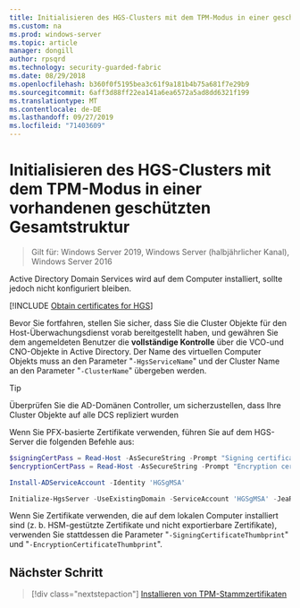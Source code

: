 ```yaml
---
title: Initialisieren des HGS-Clusters mit dem TPM-Modus in einer geschützten Gesamtstruktur
ms.custom: na
ms.prod: windows-server
ms.topic: article
manager: dongill
author: rpsqrd
ms.technology: security-guarded-fabric
ms.date: 08/29/2018
ms.openlocfilehash: b360f0f5195bea3c61f9a181b4b75a681f7e29b9
ms.sourcegitcommit: 6aff3d88ff22ea141a6ea6572a5ad8dd6321f199
ms.translationtype: MT
ms.contentlocale: de-DE
ms.lasthandoff: 09/27/2019
ms.locfileid: "71403609"
---
```

# <a name="initialize-the-hgs-cluster-using-tpm-mode-in-an-existing-bastion-forest"></a>Initialisieren des HGS-Clusters mit dem TPM-Modus in einer vorhandenen geschützten Gesamtstruktur

>Gilt für: Windows Server 2019, Windows Server (halbjährlicher Kanal), Windows Server 2016

Active Directory Domain Services wird auf dem Computer installiert, sollte jedoch nicht konfiguriert bleiben.

[!INCLUDE [Obtain certificates for HGS](../../../includes/guarded-fabric-initialize-hgs-default-step-two.md)]

Bevor Sie fortfahren, stellen Sie sicher, dass Sie die Cluster Objekte für den Host-Überwachungsdienst vorab bereitgestellt haben, und gewähren Sie dem angemeldeten Benutzer die **vollständige Kontrolle** über die VCO-und CNO-Objekte in Active Directory.
Der Name des virtuellen Computer Objekts muss an den Parameter "`-HgsServiceName`" und der Cluster Name an den Parameter "`-ClusterName`" übergeben werden.

> [!TIP]
> Überprüfen Sie die AD-Domänen Controller, um sicherzustellen, dass Ihre Cluster Objekte auf alle DCS repliziert wurden

Wenn Sie PFX-basierte Zertifikate verwenden, führen Sie auf dem HGS-Server die folgenden Befehle aus:

```powershell
$signingCertPass = Read-Host -AsSecureString -Prompt "Signing certificate password"
$encryptionCertPass = Read-Host -AsSecureString -Prompt "Encryption certificate password"

Install-ADServiceAccount -Identity 'HGSgMSA'

Initialize-HgsServer -UseExistingDomain -ServiceAccount 'HGSgMSA' -JeaReviewersGroup 'HgsJeaReviewers' -JeaAdministratorsGroup 'HgsJeaAdmins' -HgsServiceName 'HgsService' -SigningCertificatePath '.\signCert.pfx' -SigningCertificatePassword $signPass -EncryptionCertificatePath '.\encCert.pfx' -EncryptionCertificatePassword $encryptionCertPass -TrustTpm
```

Wenn Sie Zertifikate verwenden, die auf dem lokalen Computer installiert sind (z. b. HSM-gestützte Zertifikate und nicht exportierbare Zertifikate), verwenden Sie stattdessen die Parameter "`-SigningCertificateThumbprint`" und "`-EncryptionCertificateThumbprint`".

## <a name="next-step"></a>Nächster Schritt

> [!div class="nextstepaction"]
> [Installieren von TPM-Stammzertifikaten](guarded-fabric-install-trusted-tpm-root-certificates.md)